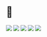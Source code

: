 # 👋

<img src="https://img.shields.io/badge/Spring-black?style=flat&logo=Spring&logoColor=#6DB33F"/>
<img src="https://img.shields.io/badge/Java-blue?style=flat&logo=Java&logoColor=#6DB33F"/>
<img src="https://img.shields.io/badge/MySql-white?style=flat&logo=MySQL&logoColor=#4479A1"/>
<img src="https://img.shields.io/badge/JavaScript-blue?style=flat&logo=JavaScript&logoColor=#F7DF1E"/>
<img src="https://img.shields.io/badge/Notion-yellow?style=flat&logo=Notion&logoColor=#000000"/>
